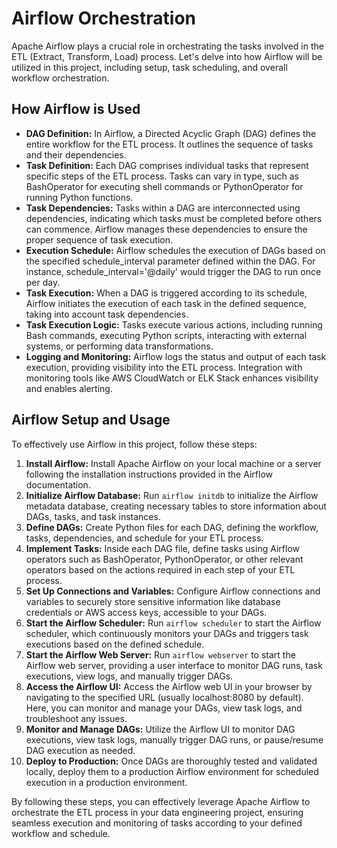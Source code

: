 # Airflow Orchestration

Apache Airflow plays a crucial role in orchestrating the tasks involved in the ETL (Extract, Transform, Load) process. Let's delve into how Airflow will be utilized in this project, including setup, task scheduling, and overall workflow orchestration.

## How Airflow is Used

- **DAG Definition:** In Airflow, a Directed Acyclic Graph (DAG) defines the entire workflow for the ETL process. It outlines the sequence of tasks and their dependencies.
- **Task Definition:** Each DAG comprises individual tasks that represent specific steps of the ETL process. Tasks can vary in type, such as BashOperator for executing shell commands or PythonOperator for running Python functions.
- **Task Dependencies:** Tasks within a DAG are interconnected using dependencies, indicating which tasks must be completed before others can commence. Airflow manages these dependencies to ensure the proper sequence of task execution.
- **Execution Schedule:** Airflow schedules the execution of DAGs based on the specified schedule_interval parameter defined within the DAG. For instance, schedule_interval='@daily' would trigger the DAG to run once per day.
- **Task Execution:** When a DAG is triggered according to its schedule, Airflow initiates the execution of each task in the defined sequence, taking into account task dependencies.
- **Task Execution Logic:** Tasks execute various actions, including running Bash commands, executing Python scripts, interacting with external systems, or performing data transformations.
- **Logging and Monitoring:** Airflow logs the status and output of each task execution, providing visibility into the ETL process. Integration with monitoring tools like AWS CloudWatch or ELK Stack enhances visibility and enables alerting.

## Airflow Setup and Usage

To effectively use Airflow in this project, follow these steps:

1. **Install Airflow:** Install Apache Airflow on your local machine or a server following the installation instructions provided in the Airflow documentation.
2. **Initialize Airflow Database:** Run `airflow initdb` to initialize the Airflow metadata database, creating necessary tables to store information about DAGs, tasks, and task instances.
3. **Define DAGs:** Create Python files for each DAG, defining the workflow, tasks, dependencies, and schedule for your ETL process.
4. **Implement Tasks:** Inside each DAG file, define tasks using Airflow operators such as BashOperator, PythonOperator, or other relevant operators based on the actions required in each step of your ETL process.
5. **Set Up Connections and Variables:** Configure Airflow connections and variables to securely store sensitive information like database credentials or AWS access keys, accessible to your DAGs.
6. **Start the Airflow Scheduler:** Run `airflow scheduler` to start the Airflow scheduler, which continuously monitors your DAGs and triggers task executions based on the defined schedule.
7. **Start the Airflow Web Server:** Run `airflow webserver` to start the Airflow web server, providing a user interface to monitor DAG runs, task executions, view logs, and manually trigger DAGs.
8. **Access the Airflow UI:** Access the Airflow web UI in your browser by navigating to the specified URL (usually localhost:8080 by default). Here, you can monitor and manage your DAGs, view task logs, and troubleshoot any issues.
9. **Monitor and Manage DAGs:** Utilize the Airflow UI to monitor DAG executions, view task logs, manually trigger DAG runs, or pause/resume DAG execution as needed.
10. **Deploy to Production:** Once DAGs are thoroughly tested and validated locally, deploy them to a production Airflow environment for scheduled execution in a production environment.

By following these steps, you can effectively leverage Apache Airflow to orchestrate the ETL process in your data engineering project, ensuring seamless execution and monitoring of tasks according to your defined workflow and schedule.

